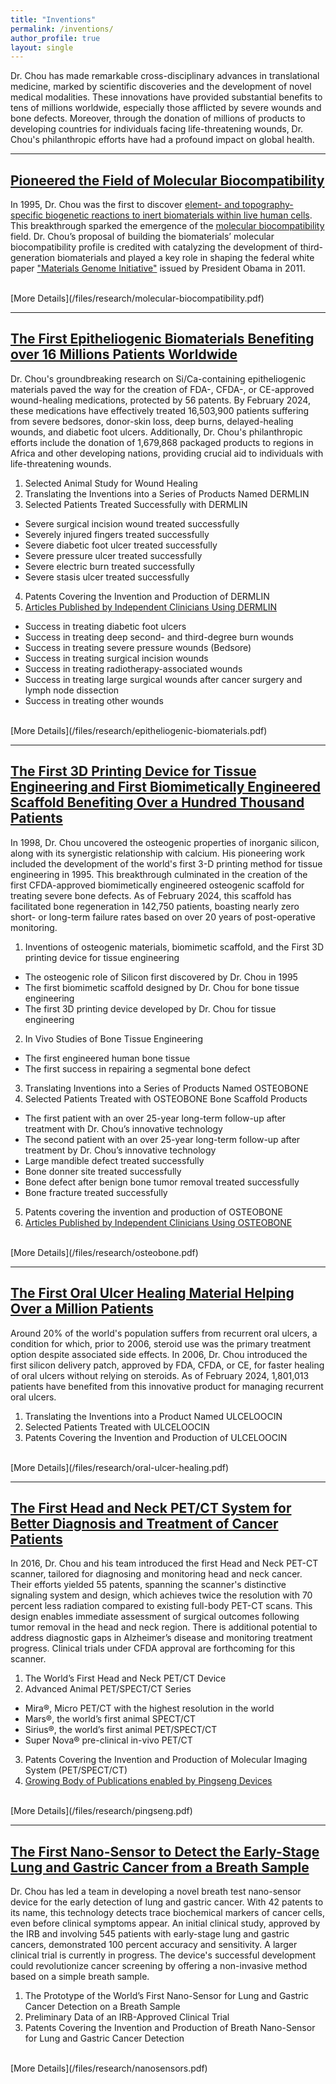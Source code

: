 ```yaml
---
title: "Inventions"
permalink: /inventions/
author_profile: true
layout: single
---
```


Dr. Chou has made remarkable cross-disciplinary advances in translational medicine, marked by scientific discoveries and the development of novel medical modalities. These innovations have provided substantial benefits to tens of millions worldwide, especially those afflicted by severe wounds and bone defects. Moreover, through the donation of millions of products to developing countries for individuals facing life-threatening wounds, Dr. Chou's philanthropic efforts have had a profound impact on global health.

<hr />

## <a name="molecular-biocompatibility"></a> [Pioneered the Field of Molecular Biocompatibility](/files/research/molecular-biocompatibility.pdf)

In 1995, Dr. Chou was the first to discover [element- and topography-specific biogenetic reactions to inert biomaterials within live human cells](/files/research/biogenetic-reactions-to-inert-biomaterials-1995.pdf). This breakthrough sparked the emergence of the [molecular biocompatibility](/files/research/molecular-biocompatibility-1996.pdf) field. Dr. Chou’s proposal of building the biomaterials’ molecular biocompatibility profile is credited with catalyzing the development of third-generation biomaterials and played a key role in shaping the federal white paper <a href="https://obamawhitehouse.archives.gov/sites/default/files/microsites/ostp/materials_genome_initiative-final.pdf">"Materials Genome Initiative"</a> issued by President Obama in 2011.

<br class="before-more" />
[More Details](/files/research/molecular-biocompatibility.pdf)

<hr />

## <a name="epitheliogenic-biomaterials"></a> [The First Epitheliogenic Biomaterials Benefiting over 16 Millions Patients Worldwide](/files/research/epitheliogenic-biomaterials.pdf)

Dr. Chou's groundbreaking research on Si/Ca-containing epitheliogenic materials paved the way for the creation of FDA-, CFDA-, or CE-approved wound-healing medications, protected by 56 patents. By February 2024, these medications have effectively treated 16,503,900 patients suffering from severe bedsores, donor-skin loss, deep burns, delayed-healing wounds, and diabetic foot ulcers. Additionally, Dr. Chou's philanthropic efforts include the donation of 1,679,868 packaged products to regions in Africa and other developing nations, providing crucial aid to individuals with life-threatening wounds.

1. Selected Animal Study for Wound Healing 
2.	Translating the Inventions into a Series of Products Named DERMLIN
3.	Selected Patients Treated Successfully with DERMLIN
  *	Severe surgical incision wound treated successfully
  *	Severely injured fingers treated successfully
  *	Severe diabetic foot ulcer treated successfully 
  *	Severe pressure ulcer treated successfully
  *	Severe electric burn treated successfully
  *	Severe stasis ulcer treated successfully
4.	Patents Covering the Invention and Production of DERMLIN
5.	[Articles Published by Independent Clinicians Using DERMLIN](/files/research/epitheliogenic-biomaterials.pdf)
  * Success in treating diabetic foot ulcers
  * Success in treating deep second- and third-degree burn wounds
  * Success in treating severe pressure wounds (Bedsore)
  * Success in treating surgical incision wounds
  * Success in treating radiotherapy-associated wounds
  * Success in treating large surgical wounds after cancer surgery and lymph node dissection 
  * Success in treating other wounds

<br class="before-more" />
[More Details](/files/research/epitheliogenic-biomaterials.pdf)

<hr />

##	<a name="3d-scaffolds"></a> [The First 3D Printing Device for Tissue Engineering and First Biomimetically Engineered Scaffold Benefiting Over a Hundred Thousand Patients](/files/research/osteobone.pdf)

In 1998, Dr. Chou uncovered the osteogenic properties of inorganic silicon, along with its synergistic relationship with calcium. His pioneering work included the development of the world's first 3-D printing method for tissue engineering in 1995. This breakthrough culminated in the creation of the first CFDA-approved biomimetically engineered osteogenic scaffold for treating severe bone defects. As of February 2024, this scaffold has facilitated bone regeneration in 142,750 patients, boasting nearly zero short- or long-term failure rates based on over 20 years of post-operative monitoring.

1.	Inventions of osteogenic materials, biomimetic scaffold, and the First 3D printing device for tissue engineering 
  *	The osteogenic role of Silicon first discovered by Dr. Chou in 1995
  *	The first biomimetic scaffold designed by Dr. Chou for bone tissue engineering
  *	The first 3D printing device developed by Dr. Chou for tissue engineering
2.	 In Vivo Studies of Bone Tissue Engineering
  *	 The first engineered human bone tissue
  *	The first success in repairing a segmental bone defect
3.	Translating Inventions into a Series of Products Named OSTEOBONE
4.	Selected Patients Treated with OSTEOBONE Bone Scaffold Products
  *	The first patient with an over 25-year long-term follow-up after treatment with Dr. Chou’s innovative technology 
  *	The second patient with an over 25-year long-term follow-up after treatment by Dr. Chou’s innovative technology
  *	Large mandible defect treated successfully
  *	Bone donner site treated successfully
  *	Bone defect after benign bone tumor removal treated successfully
  *	Bone fracture treated successfully
5.	Patents covering the invention and production of OSTEOBONE
6.	[Articles Published by Independent Clinicians Using OSTEOBONE](/files/research/osteobone-independent-clinicians.pdf)

<br class="before-more" />
[More Details](/files/research/osteobone.pdf)

<hr />

##	<a name="oral-ulcer-healing"></a> [The First Oral Ulcer Healing Material Helping Over a Million Patients](/files/research/oral-ulcer-healing.pdf)

Around 20% of the world's population suffers from recurrent oral ulcers, a condition for which, prior to 2006, steroid use was the primary treatment option despite associated side effects. In 2006, Dr. Chou introduced the first silicon delivery patch, approved by FDA, CFDA, or CE, for faster healing of oral ulcers without relying on steroids. As of February 2024, 1,801,013 patients have benefited from this innovative product for managing recurrent oral ulcers.

1.	Translating the Inventions into a Product Named ULCELOOCIN
2.	Selected Patients Treated with ULCELOOCIN
3.	Patents Covering the Invention and Production of ULCELOOCIN

<br class="before-more" />
[More Details](/files/research/oral-ulcer-healing.pdf)


<hr />

## <a name="pet-ct-scanners"></a> [The First Head and Neck PET/CT System for Better Diagnosis and Treatment of Cancer Patients](/files/research/pingseng.pdf)

In 2016, Dr. Chou and his team introduced the first Head and Neck PET-CT scanner, tailored for diagnosing and monitoring head and neck cancer. Their efforts yielded 55 patents, spanning the scanner's distinctive signaling system and design, which achieves twice the resolution with 70 percent less radiation compared to existing full-body PET-CT scans. This design enables immediate assessment of surgical outcomes following tumor removal in the head and neck region. There is additional potential to address diagnostic gaps in Alzheimer’s disease and monitoring treatment progress. Clinical trials under CFDA approval are forthcoming for this scanner.

1.	The World’s First Head and Neck PET/CT Device 
2.	Advanced Animal PET/SPECT/CT Series
  *	Mira®, Micro PET/CT with the highest resolution in the world 
  *	Mars®, the world’s first animal SPECT/CT
  *	Sirius®, the world’s first animal PET/SPECT/CT 
  *	Super Nova® pre-clinical in-vivo PET/CT 
3.	Patents Covering the Invention and Production of Molecular Imaging System (PET/SPECT/CT)
4.  [Growing Body of Publications enabled by Pingseng Devices](/files/research/pingseng-powered-publications.pdf)

<br class="before-more" />
[More Details](/files/research/pingseng.pdf)

<hr />

##	<a name="nanosensors"></a> [The First Nano-Sensor to Detect the Early-Stage Lung and Gastric Cancer from a Breath Sample](/files/research/nanosensors.pdf)

Dr. Chou has led a team in developing a novel breath test nano-sensor device for the early detection of lung and gastric cancer. With 42 patents to its name, this technology detects trace biochemical markers of cancer cells, even before clinical symptoms appear. An initial clinical study, approved by the IRB and involving 545 patients with early-stage lung and gastric cancers, demonstrated 100 percent accuracy and sensitivity. A larger clinical trial is currently in progress. The device's successful development could revolutionize cancer screening by offering a non-invasive method based on a simple breath sample.

1.	The Prototype of the World’s First Nano-Sensor for Lung and Gastric Cancer Detection on a Breath Sample 
2.	Preliminary Data of an IRB-Approved Clinical Trial
3.	Patents Covering the Invention and Production of Breath Nano-Sensor for Lung and Gastric Cancer Detection

<br class="before-more" />
[More Details](/files/research/nanosensors.pdf)